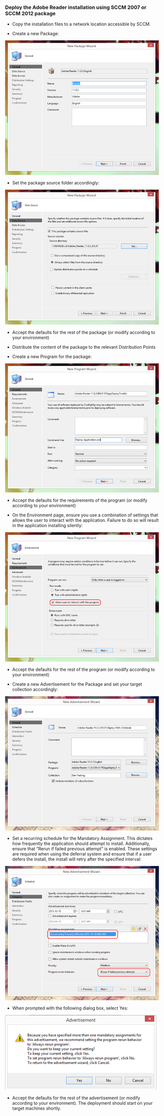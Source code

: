 <!-- order:14 -->
### Deploy the Adobe Reader installation using SCCM 2007 or SCCM 2012 package

  - Copy the installation files to a network location accessible by SCCM.

  - Create a new Package:

![](images/image21.png)

  - Set the package source folder accordingly:

![](images/image22.png)

  - Accept the defaults for the rest of the package (or modify according to your environment)

  - Distribute the content of the package to the relevant Distribution Points

  - Create a new Program for the package:

![](images/image23.png)

  - Accept the defaults for the requirements of the program (or modify according to your environment)

  - On the Environment page, ensure you use a combination of settings that allows the user to interact with the application. Failure to do so will result in the application installing silently:

![](images/image24.png)

  - Accept the defaults for the rest of the program (or modify according to your environment)

  - Create a new Advertisement for the Package and set your target collection accordingly:

![](images/image25.png)

  - Set a recurring schedule for the Mandatory Assignment. This dictates how frequently the application should attempt to install. Additionally, ensure that “Rerun if failed previous attempt” is enabled. These settings are required when using the deferral system and ensure that if a user defers the install, the install will retry after the specified interval:

![](images/image26.png)

  - When prompted with the following dialog box, select Yes:

![](images/image27.png)

  - Accept the defaults for the rest of the advertisement (or modify according to your environment). The deployment should start on your target machines shortly.
